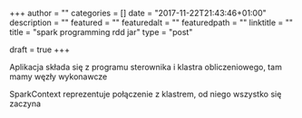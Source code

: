 +++
author = ""
categories = []
date = "2017-11-22T21:43:46+01:00"
description = ""
featured = ""
featuredalt = ""
featuredpath = ""
linktitle = ""
title = "spark programming rdd jar"
type = "post"

draft = true
+++


Aplikacja składa się z programu sterownika i klastra obliczeniowego, tam mamy węzły wykonawcze

SparkContext reprezentuje połączenie z klastrem, od niego wszystko się zaczyna


